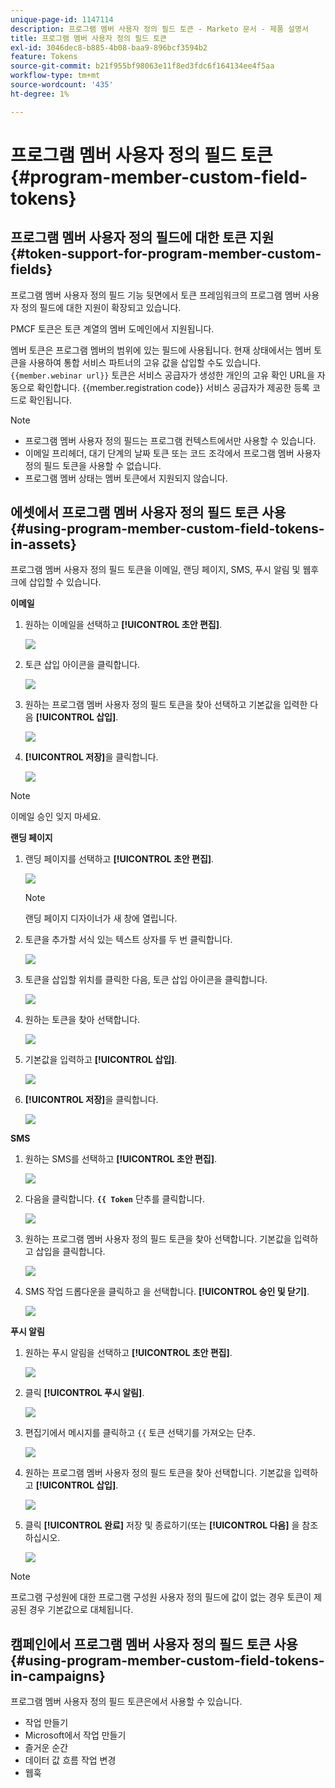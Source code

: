 ```yaml
---
unique-page-id: 1147114
description: 프로그램 멤버 사용자 정의 필드 토큰 - Marketo 문서 - 제품 설명서
title: 프로그램 멤버 사용자 정의 필드 토큰
exl-id: 3046dec8-b885-4b08-baa9-896bcf3594b2
feature: Tokens
source-git-commit: b21f955bf98063e11f8ed3fdc6f164134ee4f5aa
workflow-type: tm+mt
source-wordcount: '435'
ht-degree: 1%

---
```


# 프로그램 멤버 사용자 정의 필드 토큰 {#program-member-custom-field-tokens}

## 프로그램 멤버 사용자 정의 필드에 대한 토큰 지원 {#token-support-for-program-member-custom-fields}

프로그램 멤버 사용자 정의 필드 기능 뒷면에서 토큰 프레임워크의 프로그램 멤버 사용자 정의 필드에 대한 지원이 확장되고 있습니다.

PMCF 토큰은 토큰 계열의 멤버 도메인에서 지원됩니다.

멤버 토큰은 프로그램 멤버의 범위에 있는 필드에 사용됩니다. 현재 상태에서는 멤버 토큰을 사용하여 통합 서비스 파트너의 고유 값을 삽입할 수도 있습니다. `{{member.webinar url}}` 토큰은 서비스 공급자가 생성한 개인의 고유 확인 URL을 자동으로 확인합니다. {{member.registration code}} 서비스 공급자가 제공한 등록 코드로 확인됩니다.

>[!NOTE]
>
>* 프로그램 멤버 사용자 정의 필드는 프로그램 컨텍스트에서만 사용할 수 있습니다.
>* 이메일 프리헤더, 대기 단계의 날짜 토큰 또는 코드 조각에서 프로그램 멤버 사용자 정의 필드 토큰을 사용할 수 없습니다.
>* 프로그램 멤버 상태는 멤버 토큰에서 지원되지 않습니다.

## 에셋에서 프로그램 멤버 사용자 정의 필드 토큰 사용 {#using-program-member-custom-field-tokens-in-assets}

프로그램 멤버 사용자 정의 필드 토큰을 이메일, 랜딩 페이지, SMS, 푸시 알림 및 웹후크에 삽입할 수 있습니다.

**이메일**

1. 원하는 이메일을 선택하고 **[!UICONTROL 초안 편집]**.

   ![](assets/program-member-custom-field-tokens-1.png)

1. 토큰 삽입 아이콘을 클릭합니다.

   ![](assets/program-member-custom-field-tokens-2.png)

1. 원하는 프로그램 멤버 사용자 정의 필드 토큰을 찾아 선택하고 기본값을 입력한 다음 **[!UICONTROL 삽입]**.

   ![](assets/program-member-custom-field-tokens-3.png)

1. **[!UICONTROL 저장]**&#x200B;을 클릭합니다.

   ![](assets/program-member-custom-field-tokens-4.png)

>[!NOTE]
>
>이메일 승인 잊지 마세요.

**랜딩 페이지**

1. 랜딩 페이지를 선택하고 **[!UICONTROL 초안 편집]**.

   ![](assets/program-member-custom-field-tokens-5.png)

   >[!NOTE]
   >
   >랜딩 페이지 디자이너가 새 창에 열립니다.

1. 토큰을 추가할 서식 있는 텍스트 상자를 두 번 클릭합니다.

   ![](assets/program-member-custom-field-tokens-6.png)

1. 토큰을 삽입할 위치를 클릭한 다음, 토큰 삽입 아이콘을 클릭합니다.

   ![](assets/program-member-custom-field-tokens-7.png)

1. 원하는 토큰을 찾아 선택합니다.

   ![](assets/program-member-custom-field-tokens-8.png)

1. 기본값을 입력하고 **[!UICONTROL 삽입]**.

   ![](assets/program-member-custom-field-tokens-9.png)

1. **[!UICONTROL 저장]**&#x200B;을 클릭합니다.

   ![](assets/program-member-custom-field-tokens-10.png)

**SMS**

1. 원하는 SMS를 선택하고 **[!UICONTROL 초안 편집]**.

   ![](assets/program-member-custom-field-tokens-11.png)

1. 다음을 클릭합니다. **`{{ Token`** 단추를 클릭합니다.

   ![](assets/program-member-custom-field-tokens-12.png)

1. 원하는 프로그램 멤버 사용자 정의 필드 토큰을 찾아 선택합니다. 기본값을 입력하고 삽입을 클릭합니다.

   ![](assets/program-member-custom-field-tokens-13.png)

1. SMS 작업 드롭다운을 클릭하고 을 선택합니다. **[!UICONTROL 승인 및 닫기]**.

   ![](assets/program-member-custom-field-tokens-14.png)

**푸시 알림**

1. 원하는 푸시 알림을 선택하고 **[!UICONTROL 초안 편집]**.

   ![](assets/program-member-custom-field-tokens-15.png)

1. 클릭 **[!UICONTROL 푸시 알림]**.

   ![](assets/program-member-custom-field-tokens-16.png)

1. 편집기에서 메시지를 클릭하고 `{{` 토큰 선택기를 가져오는 단추.

   ![](assets/program-member-custom-field-tokens-17.png)

1. 원하는 프로그램 멤버 사용자 정의 필드 토큰을 찾아 선택합니다. 기본값을 입력하고 **[!UICONTROL 삽입]**.

   ![](assets/program-member-custom-field-tokens-18.png)

1. 클릭 **[!UICONTROL 완료]** 저장 및 종료하기(또는 **[!UICONTROL 다음]** 을 참조하십시오.

   ![](assets/program-member-custom-field-tokens-19.png)

>[!NOTE]
>
>프로그램 구성원에 대한 프로그램 구성원 사용자 정의 필드에 값이 없는 경우 토큰이 제공된 경우 기본값으로 대체됩니다.

## 캠페인에서 프로그램 멤버 사용자 정의 필드 토큰 사용 {#using-program-member-custom-field-tokens-in-campaigns}

프로그램 멤버 사용자 정의 필드 토큰은에서 사용할 수 있습니다.

* 작업 만들기
* Microsoft에서 작업 만들기
* 즐거운 순간
* 데이터 값 흐름 작업 변경
* 웹훅
